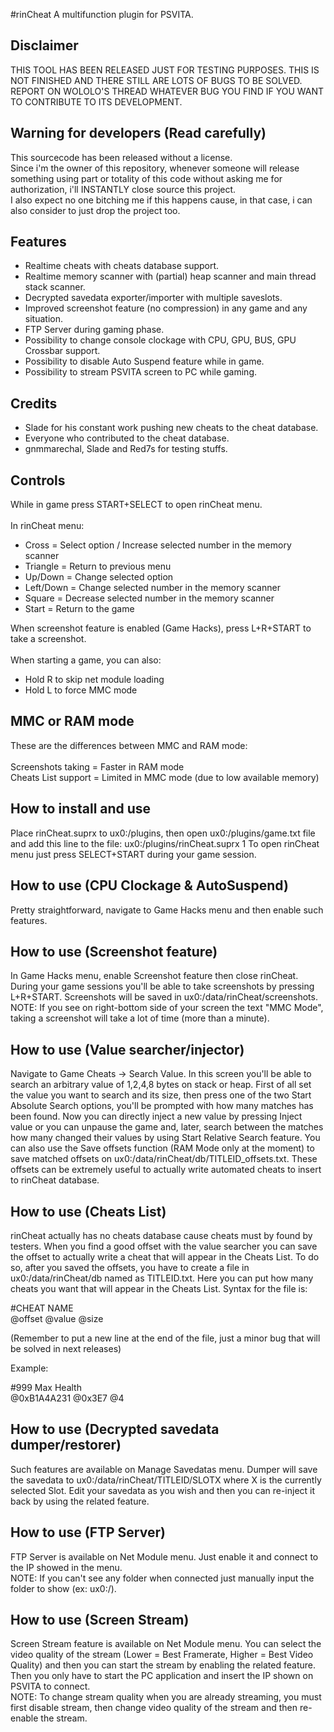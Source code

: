 #rinCheat
A multifunction plugin for PSVITA.

## Disclaimer

THIS TOOL HAS BEEN RELEASED JUST FOR TESTING PURPOSES. THIS IS NOT FINISHED AND THERE STILL ARE LOTS OF BUGS TO BE SOLVED. REPORT ON WOLOLO'S THREAD WHATEVER BUG YOU FIND IF YOU WANT TO CONTRIBUTE TO ITS DEVELOPMENT.

## Warning for developers (Read carefully)

This sourcecode has been released without a license.<br>
Since i'm the owner of this repository, whenever someone will release something using part or totality of this code without asking me for authorization, i'll INSTANTLY close source this project.<br>
I also expect no one bitching me if this happens cause, in that case, i can also consider to just drop the project too.

## Features

- Realtime cheats with cheats database support.
- Realtime memory scanner with (partial) heap scanner and main thread stack scanner.
- Decrypted savedata exporter/importer with multiple saveslots.
- Improved screenshot feature (no compression) in any game and any situation.
- FTP Server during gaming phase.
- Possibility to change console clockage with CPU, GPU, BUS, GPU Crossbar support.
- Possibility to disable Auto Suspend feature while in game.
- Possibility to stream PSVITA screen to PC while gaming.

## Credits

- Slade for his constant work pushing new cheats to the cheat database.
- Everyone who contributed to the cheat database.
- gnmmarechal, Slade and Red7s for testing stuffs.

## Controls

While in game press START+SELECT to open rinCheat menu.
<br><br>
In rinCheat menu:
- Cross = Select option / Increase selected number in the memory scanner
- Triangle = Return to previous menu
- Up/Down = Change selected option
- Left/Down = Change selected number in the memory scanner
- Square = Decrease selected number in the memory scanner
- Start = Return to the game

When screenshot feature is enabled (Game Hacks), press L+R+START to take a screenshot.
<br><br>
When starting a game, you can also:<br>
- Hold R to skip net module loading
- Hold L to force MMC mode

## MMC or RAM mode

These are the differences between MMC and RAM mode:<br>
<br>
Screenshots taking = Faster in RAM mode<br>
Cheats List support = Limited in MMC mode (due to low available memory)

## How to install and use

Place rinCheat.suprx to ux0:/plugins, then open ux0:/plugins/game.txt file and add this line to the file:
ux0:/plugins/rinCheat.suprx 1
To open rinCheat menu just press SELECT+START during your game session.

## How to use (CPU Clockage & AutoSuspend)

Pretty straightforward, navigate to Game Hacks menu and then enable such features.

## How to use (Screenshot feature)

In Game Hacks menu, enable Screenshot feature then close rinCheat.
During your game sessions you'll be able to take screenshots by pressing L+R+START.
Screenshots will be saved in ux0:/data/rinCheat/screenshots.
NOTE: If you see on right-bottom side of your screen the text "MMC Mode", taking a screenshot will take a lot of time (more than a minute).

## How to use (Value searcher/injector)

Navigate to Game Cheats -> Search Value.
In this screen you'll be able to search an arbitrary value of 1,2,4,8 bytes on stack or heap.
First of all set the value you want to search and its size, then press one of the two Start Absolute Search options, you'll be prompted with how many matches has been found.
Now you can directly inject a new value by pressing Inject value or you can unpause the game and, later, search between the matches how many changed their values by using Start Relative Search feature.
You can also use the Save offsets function (RAM Mode only at the moment) to save matched offsets on ux0:/data/rinCheat/db/TITLEID_offsets.txt. These offsets can be extremely useful to actually write automated cheats to insert to rinCheat database.

## How to use (Cheats List)

rinCheat actually has no cheats database cause cheats must by found by testers. When you find a good offset with the value searcher you can save the offset to actually write a cheat that will appear in the Cheats List.
To do so, after you saved the offsets, you have to create a file in ux0:/data/rinCheat/db named as TITLEID.txt. Here you can put how many cheats you want that will appear in the Cheats List.
Syntax for the file is:

\#CHEAT NAME<br>
@offset @value @size

(Remember to put a new line at the end of the file, just a minor bug that will be solved in next releases)

Example:

\#999 Max Health<br>
@0xB1A4A231 @0x3E7 @4

## How to use (Decrypted savedata dumper/restorer)

Such features are available on Manage Savedatas menu. Dumper will save the savedata to ux0:/data/rinCheat/TITLEID/SLOTX where X is the currently selected Slot. 
Edit your savedata as you wish and then you can re-inject it back by using the related feature.

## How to use (FTP Server)

FTP Server is available on Net Module menu. Just enable it and connect to the IP showed in the menu.
<br>NOTE: If you can't see any folder when connected just manually input the folder to show (ex: ux0:/).

## How to use (Screen Stream)

Screen Stream feature is available on Net Module menu. You can select the video quality of the stream (Lower = Best Framerate, Higher = Best Video Quality) and then you can start the stream by enabling the related feature. Then you only have to start the PC application and insert the IP shown on PSVITA to connect.
<br>NOTE: To change stream quality when you are already streaming, you must first disable stream, then change video quality of the stream and then re-enable the stream.
